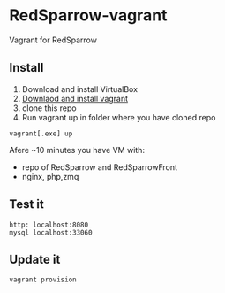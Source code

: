 RedSparrow-vagrant
==================

Vagrant for RedSparrow


Install
------------------------
1. Download and install VirtualBox
2. [Downlaod and install vagrant](https://www.vagrantup.com/)
3. clone this repo
3. Run vagrant up  in folder where you have cloned repo
```
vagrant[.exe] up
```
Afere ~10 minutes you have VM with:
* repo of RedSparrow and RedSparrowFront
* nginx, php,zmq

Test it
-------------------
```
http: localhost:8080
mysql localhost:33060
```

Update it
----------
```
vagrant provision
```

